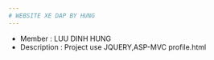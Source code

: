 ```yaml
---
# WEBSITE XE DAP BY HUNG
---
```

* Member : LUU DINH HUNG
* Description : Project use JQUERY,ASP-MVC 
profile.html

